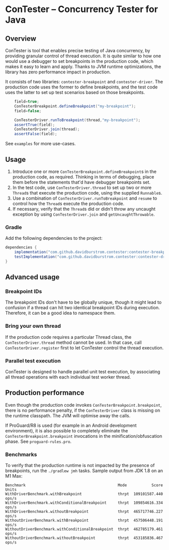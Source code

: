 # ConTester – Concurrency Tester for Java

## Overview

ConTester is tool that enables precise testing of Java concurrency, by providing granular control of
thread execution. It is quite similar to how one would use a debugger to set breakpoints in the
production code, which makes it easy to learn and apply. Thanks to JVM runtime optimizations, the
library has zero performance impact in production.

It consists of two libraries: `contester-breakpoint` and `contester-driver`. The production code
uses the former to define breakpoints, and the test code uses the latter to set up test scenarios
based on those breakpoints.

```java
    field=true;
    ConTesterBreakpoint.defineBreakpoint("my-breakpoint");
    field=false;
```

```java
    ConTesterDriver.runToBreakpoint(thread,"my-breakpoint");
    assertTrue(field);
    ConTesterDriver.join(thread);
    assertFalse(field);
```

See `examples` for more use-cases.

## Usage

1. Introduce one or more `ConTesterBreakpoint.defineBreakpoint`s in the production code, as
   required. Thinking in terms of debugging, place them before the statements that'd have debugger
   breakpoints set.
2. In the test code, use `ConTesterDriver.thread` to set up two or more `Thread`s that execute the
   production code, using the supplied `Runnable`s.
3. Use a combination of `ConTesterDriver.runToBreakpoint` and `resume` to control how the `Thread`s
   execute the production code.
4. If necessary, verify that the `Thread`s did or didn't throw any uncaught exception by using
   `ConTesterDriver.join` and `getUncaughtThrowable`.

### Gradle

Add the following dependencies to the project:

```groovy
dependencies {
    implementation("com.github.davidburstrom.contester:contester-breakpoint")
    testImplementation("com.github.davidburstrom.contester:contester-driver")
}
```

## Advanced usage

### Breakpoint IDs

The breakpoint IDs don't have to be globally unique, though it might lead to confusion if a thread
can hit two identical breakpoint IDs during execution. Therefore, it can be a good idea to namespace
them.

### Bring your own thread

If the production code requires a particular Thread class, the `ConTesterDriver.thread` method
cannot be used. In that case, call `ConTesterDriver.register` first to let ConTester control the
thread execution.

### Parallel test execution

ConTester is designed to handle parallel unit test execution, by associating all thread operations
with each individual test worker thread.

## Production performance

Even though the production code invokes `ConTesterBreakpoint.breakpoint`, there is no performance
penalty, if the `ConTesterDriver` class is missing on the runtime classpath. The JVM will optimise
away the calls.

If ProGuard/R8 is used (for example in an Android development environment), it is also possible to
completely eliminate the `ConTesterBreakpoint.breakpoint` invocations in the
minification/obfuscation phase. See `proguard-rules.pro`.

### Benchmarks

To verify that the production runtime is not impacted by the presence of breakpoints, run the
`./gradlew jmh` tasks. Sample output from JDK 1.8 on an M1 Max:

```
Benchmark                                         Mode           Score  Units
WithDriverBenchmark.withBreakpoint                thrpt  109101587.440  ops/s
WithDriverBenchmark.withConditionalBreakpoint     thrpt  109854616.334  ops/s
WithDriverBenchmark.withoutBreakpoint             thrpt  465717746.227  ops/s
WithoutDriverBenchmark.withBreakpoint             thrpt  457506448.191  ops/s
WithoutDriverBenchmark.withConditionalBreakpoint  thrpt  462785179.461  ops/s
WithoutDriverBenchmark.withoutBreakpoint          thrpt  453185836.467  ops/s
```